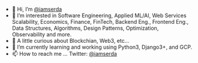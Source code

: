 - 👋 Hi, I’m [@iamserda](https://twitter.com/iamserda)
- 👀 I’m interested in Software Engineering, Applied ML/AI, Web Services Scalability, Economics, Finance, FinTech, Backend Eng., Frontend Eng., Data Structures, Algorithms, Design Patterns, Optimization, Observability and more.
- 👀 A little curious about Blockchian, Web3, etc...
- 🌱 I’m currently learning and working using Python3, Django3+, and GCP.
- 📫 How to reach me ... Twitter: [@iamserda](https://twitter.com/iamserda)

<!---
iamserda/iamserda is a ✨ special ✨ repository because its `README.md` (this file) appears on your GitHub profile.
You can click the Preview link to take a look at your changes.
--->
